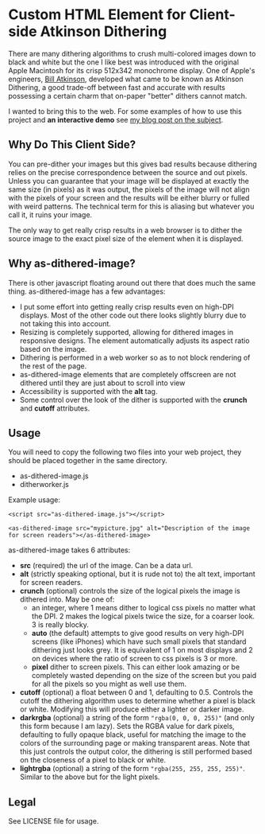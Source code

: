 # Custom HTML Element for Client-side Atkinson Dithering

There are many dithering algorithms to crush multi-colored images down to black and white but the one I like best was introduced with the original Apple Macintosh for its crisp 512x342 monochrome display. One of Apple's engineers, [Bill Atkinson](https://en.wikipedia.org/wiki/Bill_Atkinson), developed what came to be known as Atkinson Dithering, a good trade-off between fast and accurate with results possessing a certain charm that on-paper "better" dithers cannot match.

I wanted to bring this to the web. For some examples of how to use this project and **an interactive demo** see [my blog post on the subject](https://sheep.horse/2023/1/improved_web_component_for_pixel-accurate_atkinson.html).

## Why Do This Client Side?

You can pre-dither your images but this gives bad results because dithering relies on the precise correspondence between the source and out pixels. Unless you can guarantee that your image will be displayed at exactly the same size (in pixels) as it was output, the pixels of the image will not align with the pixels of your screen and the results will be either blurry or fulled with weird patterns. The technical term for this is aliasing but whatever you call it, it ruins your image. 

The only way to get really crisp results in a web browser is to dither the source image to the exact pixel size of the element when it is displayed.

## Why as-dithered-image?

There is other javascript floating around out there that does much the same thing. as-dithered-image has a few advantages:

* I put some effort into getting really crisp results even on high-DPI displays. Most of the other code out there looks slightly blurry due to not taking this into account.
* Resizing is completely supported, allowing for dithered images in responsive designs. The element automatically adjusts its aspect ratio based on the image.
* Dithering is performed in a web worker so as to not block rendering of the rest of the page.
* as-dithered-image elements that are completely offscreen are not dithered until they are just about to scroll into view
* Accessibility is supported with the **alt** tag.
* Some control over the look of the dither is supported with the **crunch** and **cutoff** attributes.

## Usage

You will need to copy the following two files into your web project, they should be placed together in the same directory.

* as-dithered-image.js
* ditherworker.js

Example usage:

```
<script src="as-dithered-image.js"></script>

<as-dithered-image src="mypicture.jpg" alt="Description of the image for screen readers"></as-dithered-image>
```

as-dithered-image takes 6 attributes:

 * **src** (required) the url of the image. Can be a data url.
 * **alt** (strictly speaking optional, but it is rude not to) the alt text, important for screen readers.
 * **crunch** (optional) controls the size of the logical pixels the image is dithered into. May be one of: 
   * an integer, where 1 means dither to logical css pixels no matter what the DPI. 2 makes the logical pixels twice the size, for a coarser look. 3 is really blocky.
   * **auto** (the default) attempts to give good results on very high-DPI screens (like iPhones) which have such small pixels that standard dithering just looks grey. It is equivalent of 1 on most displays and 2 on devices where the ratio of screen to css pixels is 3 or more.
   * **pixel** dither to screen pixels. This can either look amazing or be completely wasted depending on the size of the screen but you paid for all the pixels so you might as well use them.
* **cutoff** (optional) a float between 0 and 1, defaulting to 0.5. Controls the cutoff the dithering algorithm uses to determine whether a pixel is black or white. Modifying this will produce either a lighter or darker image.
* **darkrgba** (optional) a string of the form `"rgba(0, 0, 0, 255)"` (and only this form because I am lazy). Sets the RGBA value for dark pixels, defaulting to fully opaque black, useful for matching the image to the colors of the surrounding page or making transparent areas. Note that this just controls the output color, the dithering is still performed based on the closeness of a pixel to black or white.
* **lightrgba** (optional) a string of the form `"rgba(255, 255, 255, 255)"`. Similar to the above but for the light pixels.

## Legal 

See LICENSE file for usage.

